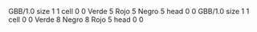 <gs-board without-header> GBB/1.0
size 1 1
cell 0 0 Verde 5 Rojo 5 Negro 5 
head 0 0
 </gs-board>
<gs-board without-header> GBB/1.0
size 1 1
cell 0 0 Verde 8 Negro 8 Rojo 5 
head 0 0 </gs-board>